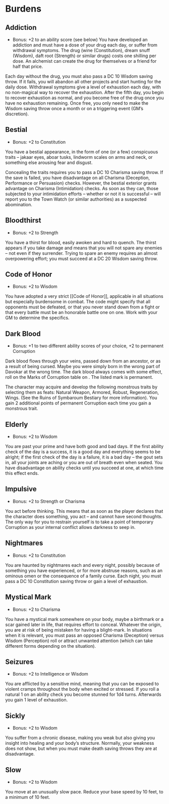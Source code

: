 # Burdens
## Addiction
- Bonus: +2 to an ability score (see below)
You have developed an addiction and must have a dose of your drug each day, or suffer from withdrawal symptoms. The drug (wine (Constitution), dream snuff (Wisdom), daft root (Strength) or similar drugs) costs one shilling per dose. An alchemist can create the drug for themselves or a friend for half that price.

Each day without the drug, you must also pass a DC 10 Wisdom saving throw. If it fails, you will abandon all other projects and start hunting for the daily dose. Withdrawal symptoms give a level of exhaustion each day, with no non-­magical way to recover the exhaustion. After the fifth day, you begin to recover exhaustion as normal, and you become free of the drug once you have no exhaustion remaining. Once free, you only need to make the Wisdom saving throw once a month or on a triggering event (GM’s discretion).

## Bestial

- Bonus: +2 to Constitution

You have a bestial appearance, in the form of one (or a few) conspicuous traits – jakaar eyes, aboar tusks, lindworm scales on arms and neck, or something else arousing fear and disgust.

Concealing the traits requires you to pass a DC 10 Charisma saving throw. If the save is failed, you have disadvantage on all Charisma (Deception, Performance or Persuasion) checks. However, the bestial exterior grants advantage on Charisma (Intimidation) checks. As soon as they can, those subjected to your intimidation efforts – whether or not it is successful – will report you to the Town Watch (or similar authorities) as a suspected abomination.

## Bloodthirst

- Bonus: +2 to Strength

You have a thirst for blood, easily awoken and hard to quench. The thirst appears if you take damage and means that you will not spare any enemies – not even if they surrender. Trying to spare an enemy requires an almost overpowering effort; you must succeed at a DC 20 Wisdom saving throw.

## Code of Honor

- Bonus: +2 to Wisdom

You have adopted a very strict [[Code of Honor]], applicable in all situations but especially burdensome in combat. The code might specify that all opponents must be defeated, or that you never stand down from a fight or that every battle must be an honorable battle one on one. Work with your GM to determine the specifics.

## Dark Blood

- Bonus: +1 to two different ability scores of your choice, +2 to permanent Corruption

Dark blood flows through your veins, passed down from an ancestor, or as a result of being cursed. Maybe you were simply born in the wrong part of Davokar at the wrong time. The dark blood always comes with some effect, roll on the Marks of Corruption table on . The listed mark is permanent.

The character may acquire and develop the following monstrous traits by selecting them as feats: Natural Weapon, Armored, Robust, Regeneration, Wings. (See the Ruins of Symbaroum Bestiary for more information). You gain 2 additional points of permanent Corruption each time you gain a monstrous trait.

## Elderly

- Bonus: +2 to Wisdom

You are past your prime and have both good and bad days. If the first ability check of the day is a success, it is a good day and everything seems to be alright; if the first check of the day is a failure, it is a bad day – the gout sets in, all your joints are aching or you are out of breath even when seated. You have disadvantage on ability checks until you succeed at one, at which time this effect ends.

## Impulsive

- Bonus: +2 to Strength or Charisma

You act before thinking. This means that as soon as the player declares that the character does something, you act – and cannot have second thoughts. The only way for you to restrain yourself is to take a point of temporary Corruption as your internal conflict allows darkness to seep in.

## Nightmares

- Bonus: +2 to Constitution

You are haunted by nightmares each and every night, possibly because of something you have experienced, or for more abstruse reasons, such as an ominous omen or the consequence of a family curse. Each night, you must pass a DC 10 Constitution saving throw or gain a level of exhaustion.

## Mystical Mark

- Bonus: +2 to Charisma

You have a mystical mark somewhere on your body, maybe a birthmark or a scar gained later in life, that requires effort to conceal. Whatever the origin, you are at risk of being mistaken for having a blight-­mark. In situations when it is relevant, you must pass an opposed Charisma (Deception) versus Wisdom (Perception) roll or attract unwanted attention (which can take different forms depending on the situation).

## Seizures

- Bonus: +2 to Intelligence or Wisdom

You are afflicted by a sensitive mind, meaning that you can be exposed to violent cramps throughout the body when excited or stressed. If you roll a natural 1 on an ability check you become stunned for 1d4 turns. Afterwards you gain 1 level of exhaustion.

## Sickly

- Bonus: +2 to Wisdom

You suffer from a chronic disease, making you weak but also giving you insight into healing and your body’s structure. Normally, your weakness does not show, but when you must make death saving throws they are at disadvantage.

## Slow

- Bonus: +2 to Wisdom

You move at an unusually slow pace. Reduce your base speed by 10 feet, to a minimum of 10 feet.
